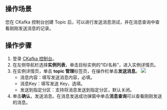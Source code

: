 ## 操作场景

您在 CKafka 控制台创建 Topic 后，可以进行发送消息测试，并在消息查询中查看刚刚发送消息的记录。

## 操作步骤

1. 登录 [CKafka 控制台](https://console.cloud.tencent.com/ckafka)。
2. 在左侧导航栏选择**实例列表**，单击目标实例的“ID/名称”，进入实例详情页。
3. 在实例详情页，单击 **topic 管理**标签页，在操作栏单击**发送消息**。
   ![](https://qcloudimg.tencent-cloud.cn/raw/1f0c4e65ded79440077b0ddb9f8b843a.png)
   - 消息内容：填写发送消息内容，必填。
   - 消息Key：填写发送 Key，选填。
   - 发送到指定分区：支持将消息发送到指定分区，默认关闭。
4. 单击**确认**，发送消息。在消息发送成功弹窗中单击**消息查询**可以查看刚刚发送的消息。

